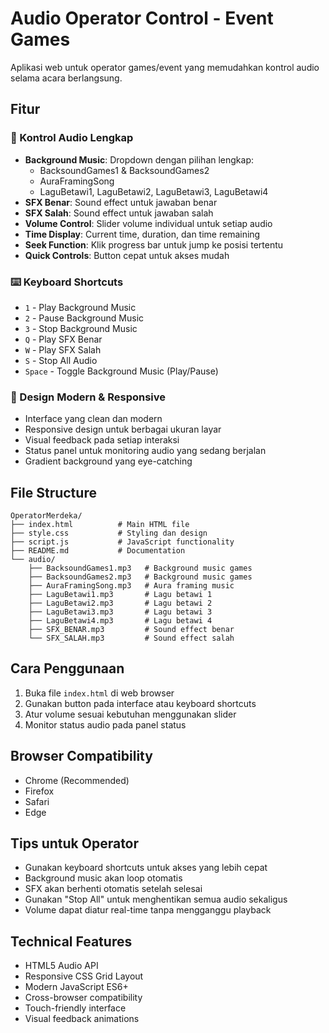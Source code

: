 # Audio Operator Control - Event Games

Aplikasi web untuk operator games/event yang memudahkan kontrol audio selama acara berlangsung.

## Fitur

### 🎵 Kontrol Audio Lengkap
- **Background Music**: Dropdown dengan pilihan lengkap:
  - BacksoundGames1 & BacksoundGames2 
  - AuraFramingSong
  - LaguBetawi1, LaguBetawi2, LaguBetawi3, LaguBetawi4
- **SFX Benar**: Sound effect untuk jawaban benar
- **SFX Salah**: Sound effect untuk jawaban salah
- **Volume Control**: Slider volume individual untuk setiap audio
- **Time Display**: Current time, duration, dan time remaining
- **Seek Function**: Klik progress bar untuk jump ke posisi tertentu
- **Quick Controls**: Button cepat untuk akses mudah

### ⌨️ Keyboard Shortcuts
- `1` - Play Background Music
- `2` - Pause Background Music  
- `3` - Stop Background Music
- `Q` - Play SFX Benar
- `W` - Play SFX Salah
- `S` - Stop All Audio
- `Space` - Toggle Background Music (Play/Pause)

### 📱 Design Modern & Responsive
- Interface yang clean dan modern
- Responsive design untuk berbagai ukuran layar
- Visual feedback pada setiap interaksi
- Status panel untuk monitoring audio yang sedang berjalan
- Gradient background yang eye-catching

## File Structure

```
OperatorMerdeka/
├── index.html          # Main HTML file
├── style.css           # Styling dan design
├── script.js           # JavaScript functionality
├── README.md           # Documentation
└── audio/
    ├── BacksoundGames1.mp3   # Background music games
    ├── BacksoundGames2.mp3   # Background music games
    ├── AuraFramingSong.mp3   # Aura framing music
    ├── LaguBetawi1.mp3       # Lagu betawi 1
    ├── LaguBetawi2.mp3       # Lagu betawi 2
    ├── LaguBetawi3.mp3       # Lagu betawi 3
    ├── LaguBetawi4.mp3       # Lagu betawi 4
    ├── SFX_BENAR.mp3         # Sound effect benar
    └── SFX_SALAH.mp3         # Sound effect salah
```

## Cara Penggunaan

1. Buka file `index.html` di web browser
2. Gunakan button pada interface atau keyboard shortcuts
3. Atur volume sesuai kebutuhan menggunakan slider
4. Monitor status audio pada panel status

## Browser Compatibility

- Chrome (Recommended)
- Firefox
- Safari
- Edge

## Tips untuk Operator

- Gunakan keyboard shortcuts untuk akses yang lebih cepat
- Background music akan loop otomatis
- SFX akan berhenti otomatis setelah selesai
- Gunakan "Stop All" untuk menghentikan semua audio sekaligus
- Volume dapat diatur real-time tanpa mengganggu playback

## Technical Features

- HTML5 Audio API
- Responsive CSS Grid Layout
- Modern JavaScript ES6+
- Cross-browser compatibility
- Touch-friendly interface
- Visual feedback animations
